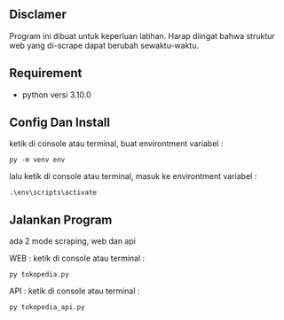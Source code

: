## Disclamer
Program ini dibuat untuk keperluan latihan. Harap diingat bahwa struktur web yang di-scrape dapat berubah sewaktu-waktu.

## Requirement

- python versi 3.10.0

## Config Dan Install

ketik di console atau terminal, buat environtment variabel :

    py -m venv env

lalu ketik di console atau terminal, masuk ke environtment variabel :

    .\env\scripts\activate


## Jalankan Program

ada 2 mode scraping, web dan api

WEB : ketik di console atau terminal :
    
    py tokopedia.py

API : ketik di console atau terminal :

    py tokopedia_api.py